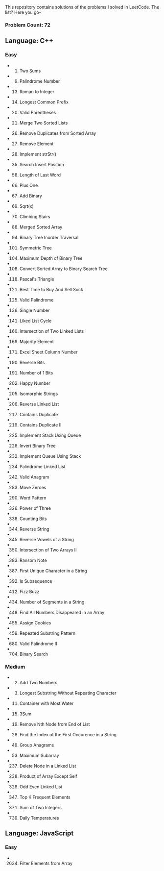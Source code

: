 This repository contains solutions of the problems I solved in LeetCode. The list? Here you go-

### Problem Count: 72

## Language: C++

### Easy

* 0001. Two Sums
* 0009. Palindrome Number
* 0013. Roman to Integer
* 0014. Longest Common Prefix
* 0020. Valid Parentheses
* 0021. Merge Two Sorted Lists
* 0026. Remove Duplicates from Sorted Array
* 0027. Remove Element
* 0028. Implement strStr()
* 0035. Search Insert Position
* 0058. Length of Last Word
* 0066. Plus One
* 0067. Add Binary
* 0069. Sqrt(x)
* 0070. Climbing Stairs
* 0088. Merged Sorted Array
* 0094. Binary Tree Inorder Traversal
* 0101. Symmetric Tree
* 0104. Maximum Depth of Binary Tree
* 0108. Convert Sorted Array to Binary Search Tree
* 0118. Pascal's Triangle
* 0121. Best Time to Buy And Sell Sock
* 0125. Valid Palindrome
* 0136. Single Number
* 0141. Liked List Cycle
* 0160. Intersection of Two Linked Lists
* 0169. Majority Element
* 0171. Excel Sheet Column Number
* 0190. Reverse Bits
* 0191. Number of 1 Bits
* 0202. Happy Number
* 0205. Isomorphic Strings
* 0206. Reverse Linked List
* 0217. Contains Duplicate
* 0219. Contains Duplicate II
* 0225. Implement Stack Using Queue 
* 0226. Invert Binary Tree
* 0232. Implement Queue Using Stack
* 0234. Palindrome Linked List
* 0242. Valid Anagram
* 0283. Move Zeroes
* 0290. Word Pattern
* 0326. Power of Three
* 0338. Counting Bits
* 0344. Reverse String
* 0345. Reverse Vowels of a String
* 0350. Intersection of Two Arrays II
* 0383. Ransom Note
* 0387. First Unique Character in a String
* 0392. Is Subsequence
* 0412. Fizz Buzz
* 0434. Number of Segments in a String
* 0448. Find All Numbers Disappeared in an Array
* 0455. Assign Cookies
* 0459. Repeated Substring Pattern
* 0680. Valid Palindrome II
* 0704. Binary Search

### Medium

* 0002. Add Two Numbers
* 0003. Longest Substring Without Repeating Character
* 0011. Container with Most Water
* 0015. 3Sum
* 0019. Remove Nth Node from End of List
* 0028. Find the Index of the First Occurence in a String
* 0049. Group Anagrams
* 0053. Maximum Subarray
* 0237. Delete Node in a Linked List
* 0238. Product of Array Except Self
* 0328. Odd Even Linked List
* 0347. Top K Frequent Elements
* 0371. Sum of Two Integers
* 0739. Daily Temperatures


## Language: JavaScript

### Easy

* 2634. Filter Elements from Array